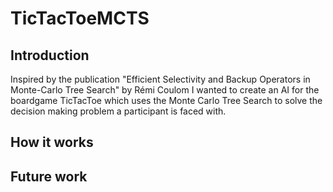 # TicTacToeMCTS
## Introduction
Inspired by the publication "Efficient Selectivity and Backup Operators in Monte-Carlo Tree Search" by Rémi Coulom I wanted to create an AI for the boardgame TicTacToe which uses the Monte Carlo Tree Search to solve the decision making problem a participant is faced with.

## How it works

## Future work
